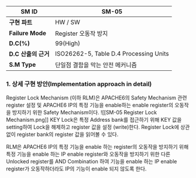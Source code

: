 
| **SM ID**          | SM-05                                  |
| ------------------ | -------------------------------------- |
| **구현 파트**          | HW / SW                                |
| **Failure Mode**   | Register 오동작 방지                        |
| **D.C(%)**         | 99(High)                               |
| **D.C** **산출의 근거** | ISO26262-5, Table D.4 Processing Units |
| **S.M Type**       | 단일점 결함을 막는 안전 메커니즘                     |
### 1. 상세 구현 방안(Implementation approach in detail)
Register Lock Mechanism (이하 RLM)은 APACHE6의 Safety Mechanism 관련 register 설정 및 APACHE6 IP의 특정 기능을 enable하는 enable register의 오동작을 방지하기 위한 Safety Mechanism이다.
![[SM-05 Register Lock Mechanism.png]]
KEY Lock은 특정 Address bank를 접근하기 위해 KEY 값을 setting하여 Lock을 해제하고 register 값을 설정 (write)한다. Register Lock에 상관없이 register bank의 register 값을 읽어볼 수 있다.

RLM은 APACHE6 IP의 특정 기능을 enable 하는 register의 오동작을 방지하기 위해 특정 기능을 enable 하는 IP enable register와 오동작을 방지하기 위한 다른 Unlocked register를 AND Combination 하여 기능을 enable 하는 IP enable register가 오동작하더라도 IP의 기능이 enable 되지 않도록 한다.